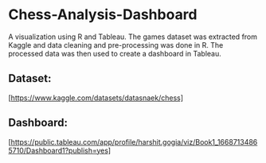 # Chess-Analysis-Dashboard
A visualization using R and Tableau. The games dataset was extracted from Kaggle and data cleaning and pre-processing was done in R. The processed data was then used to create a dashboard in Tableau.

## Dataset: 
[https://www.kaggle.com/datasets/datasnaek/chess]

## Dashboard: 
[https://public.tableau.com/app/profile/harshit.gogia/viz/Book1_16687134865710/Dashboard1?publish=yes]
